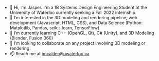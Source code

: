 - 👋 Hi, I’m Jasper. I'm a 1B Systems Design Engineering Student at the University of Waterloo currently seeking a Fall 2022 internship.
- 👀 I’m interested in the 3D modeling and rendering pipeline, web development (Javascript, HTML, CSS), and Data Science (Python: Matplotlib, Pandas, scikit-learn, TensorFlow)
- 🌱 I’m currently learning C++ (OpenGL, Qt), C# (Unity), and 3D Modeling (Blender, Fusion 360)
- 💞️ I’m looking to collaborate on any project involving 3D modeling or rendering.
- 📫 Reach me at jmcalder@uwaterloo.ca

<!---
JSproose/JSproose is a ✨ special ✨ repository because its `README.md` (this file) appears on your GitHub profile.
You can click the Preview link to take a look at your changes.
--->
